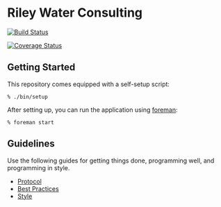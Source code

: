 Riley Water Consulting
===

[![Build Status](https://travis-ci.org/ash106/rwc.svg?branch=master)](https://travis-ci.org/ash106/rwc)

[![Coverage Status](https://img.shields.io/coveralls/ash106/rwc.svg)](https://coveralls.io/r/ash106/rwc?branch=master)

Getting Started
---------------

This repository comes equipped with a self-setup script:

    % ./bin/setup

After setting up, you can run the application using [foreman]:

    % foreman start

[foreman]: http://ddollar.github.io/foreman/

Guidelines
----------

Use the following guides for getting things done, programming well, and
programming in style.

* [Protocol](http://github.com/thoughtbot/guides/blob/master/protocol)
* [Best Practices](http://github.com/thoughtbot/guides/blob/master/best-practices)
* [Style](http://github.com/thoughtbot/guides/blob/master/style)
